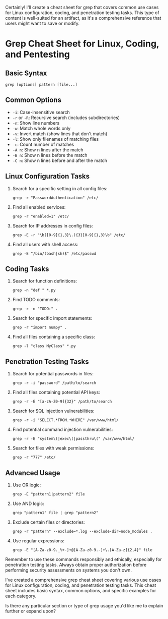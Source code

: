 Certainly! I'll create a cheat sheet for grep that covers common use cases for Linux configuration, coding, and penetration testing tasks. This type of content is well-suited for an artifact, as it's a comprehensive reference that users might want to save or modify.





# Grep Cheat Sheet for Linux, Coding, and Pentesting

## Basic Syntax
```
grep [options] pattern [file...]
```

## Common Options
- `-i`: Case-insensitive search
- `-r` or `-R`: Recursive search (includes subdirectories)
- `-n`: Show line numbers
- `-w`: Match whole words only
- `-v`: Invert match (show lines that don't match)
- `-l`: Show only filenames of matching files
- `-c`: Count number of matches
- `-A n`: Show n lines after the match
- `-B n`: Show n lines before the match
- `-C n`: Show n lines before and after the match

## Linux Configuration Tasks

1. Search for a specific setting in all config files:
   ```
   grep -r "PasswordAuthentication" /etc/
   ```

2. Find all enabled services:
   ```
   grep -r "enabled=1" /etc/
   ```

3. Search for IP addresses in config files:
   ```
   grep -E -r "\b([0-9]{1,3}\.){3}[0-9]{1,3}\b" /etc/
   ```

4. Find all users with shell access:
   ```
   grep -E "/bin/(bash|sh)$" /etc/passwd
   ```

## Coding Tasks

1. Search for function definitions:
   ```
   grep -n "def " *.py
   ```

2. Find TODO comments:
   ```
   grep -r -n "TODO:" .
   ```

3. Search for specific import statements:
   ```
   grep -r "import numpy" .
   ```

4. Find all files containing a specific class:
   ```
   grep -l "class MyClass" *.py
   ```

## Penetration Testing Tasks

1. Search for potential passwords in files:
   ```
   grep -r -i "password" /path/to/search
   ```

2. Find all files containing potential API keys:
   ```
   grep -r -E "[a-zA-Z0-9]{32}" /path/to/search
   ```

3. Search for SQL injection vulnerabilities:
   ```
   grep -r -i "SELECT.*FROM.*WHERE" /var/www/html/
   ```

4. Find potential command injection vulnerabilities:
   ```
   grep -r -E "system\(|exec\(|passthru\(" /var/www/html/
   ```

5. Search for files with weak permissions:
   ```
   grep -r "777" /etc/
   ```

## Advanced Usage

1. Use OR logic:
   ```
   grep -E "pattern1|pattern2" file
   ```

2. Use AND logic:
   ```
   grep "pattern1" file | grep "pattern2"
   ```

3. Exclude certain files or directories:
   ```
   grep -r "pattern" --exclude=*.log --exclude-dir=node_modules .
   ```

4. Use regular expressions:
   ```
   grep -E "[A-Za-z0-9._%+-]+@[A-Za-z0-9.-]+\.[A-Za-z]{2,4}" file
   ```

Remember to use these commands responsibly and ethically, especially for penetration testing tasks. Always obtain proper authorization before performing security assessments on systems you don't own.


I've created a comprehensive grep cheat sheet covering various use cases for Linux configuration, coding, and penetration testing tasks. This cheat sheet includes basic syntax, common options, and specific examples for each category.

Is there any particular section or type of grep usage you'd like me to explain further or expand upon?